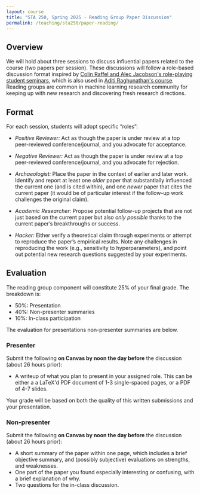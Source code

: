 ```yaml
---
layout: course
title: "STA 250, Spring 2025 - Reading Group Paper Discussion"
permalink: /teaching/sta250/paper-reading/
---
```


## Overview

We will hold about three sessions to discuss influential papers related to the course (two papers per session). These discussions will follow a role-based discussion format inspired by [Colin Raffel and Alec Jacobson's role-playing student seminars](https://www.cs.toronto.edu/~jacobson/images/role-playing-paper-reading-seminars.pdf), which is also used in [Aditi Raghunathan's course](https://www.cs.cmu.edu/~aditirag/teaching/15-789F24.html). Reading groups are common in machine learning research community for keeping up with new research and discovering fresh research directions.


## Format

For each session, students will adopt specific “roles”:

* *Positive Reviewer:* 
Act as though the paper is under review at a top peer-reviewed conference/journal, and you advocate for acceptance.

* *Negative Reviewer:* 
Act as though the paper is under review at a top peer-reviewed conference/journal, and you advocate for rejection.

* *Archaeologist:* 
Place the paper in the context of earlier and later work. Identify and report at least one *older* paper that substantially influenced the current one (and is cited within), and one *newer* paper that cites the current paper (it would be of particular interest if the follow-up work challenges the original claim).

* *Academic Researcher:* 
Propose potential follow-up projects that are not just based on the current paper but also *only possible* thanks to the current paper’s breakthroughs or success.

* *Hacker:* 
Either verify a theoretical claim through experiments or attempt to reproduce the paper’s empirical results. Note any challenges in reproducing the work (e.g., sensitivity to hyperparameters), and point out potential new research questions suggested by your experiments.



## Evaluation

The reading group component will constitute 25% of your final grade. The breakdown is: 
* 50%: Presentation
* 40%: Non-presenter summaries
* 10%: In-class participation

The evaluation for presentations non-presenter summaries are below.

### Presenter
Submit the following **on Canvas by noon the day before** the discussion (about 26 hours prior):
* A writeup of what you plan to present in your assigned role. This can be either a a LaTeX'd PDF document of 1-3 single-spaced pages, or a PDF of 4-7 slides.

Your grade will be based on both the quality of this written submissions and your presentation.


### Non-presenter
Submit the following **on Canvas by noon the day before** the discussion (about 26 hours prior):
* A short summary of the paper within one page, which includes a brief objective summary, and (possibly subjective) evaluations on strengths, and weaknesses.
* One part of the paper you found especially interesting or confusing, with a brief explanation of why.
* Two questions for the in-class discussion.


